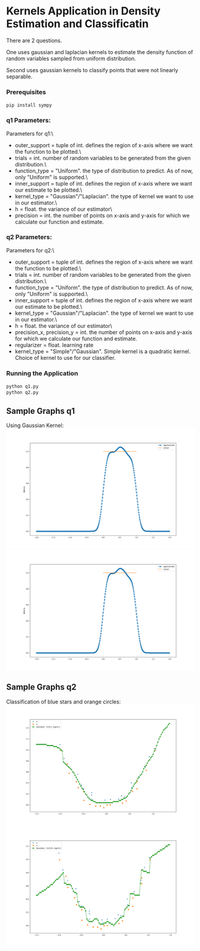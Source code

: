 # Kernels Application in Density Estimation and Classificatin

There are 2 questions.

One uses gaussian and laplacian kernels to estimate the density function of random variables sampled from uniform distribution.

Second uses gaussian kernels to classify points that were not linearly separable.

### Prerequisites

```
pip install sympy
```

### q1 Parameters:

Parameters for q1:\
* outer_support = tuple of int. defines the region of x-axis where we want the function to be plotted.\
* trials = int. number of random variables to be generated from the given distribution.\
* function_type = "Uniform". the type of distribution to predict. As of now, only "Uniform" is supported.\
* inner_support = tuple of int. defines the region of x-axis where we want our estimate to be plotted.\
* kernel_type = "Gaussian"/"Laplacian". the type of kernel we want to use in our estimator.\
* h = float. the variance of our estimator\
* precision = int. the number of points on x-axis and y-axis for which we calculate our function and estimate.


### q2 Parameters:

Parameters for q2:\
* outer_support = tuple of int. defines the region of x-axis where we want the function to be plotted.\
* trials = int. number of random variables to be generated from the given distribution.\
* function_type = "Uniform". the type of distribution to predict. As of now, only "Uniform" is supported.\
* inner_support = tuple of int. defines the region of x-axis where we want our estimate to be plotted.\
* kernel_type = "Gaussian"/"Laplacian". the type of kernel we want to use in our estimator.\
* h = float. the variance of our estimator\
* precision_x, precision_y = int. the number of points on x-axis and y-axis for which we calculate our function and estimate.
* regularizer = float. learning rate
* kernel_type = "Simple"/"Gaussian". Simple kernel is a quadratic kernel. Choice of kernel to use for our classifier.

### Running the Application

```
python q1.py
python q2.py
```

## Sample Graphs q1

Using Gaussian Kernel:\
![Alt text](q1_gaussian_h0_01.png?raw=true "q1_gaussian_h0_01")
![Alt text](q1_gaussian_h0_01.png?raw=true "q1q1_gaussian_h0_001")

## Sample Graphs q2

Classification of blue stars and orange circles:\
![Alt text](q2_gaussian_h0_1_reg0_1.png?raw=true "q2_gaussian_h0_1_reg0_1")
![Alt text](q2_gaussian_h0_01_reg0_1.png?raw=true "q2_gaussian_h0_01_reg0_1")
